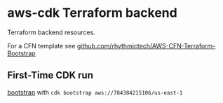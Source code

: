# aws-cdk Terraform backend

Terraform backend resources.

For a CFN template see [github.com/rhythmictech/AWS-CFN-Terraform-Bootstrap](https://github.com/rhythmictech/AWS-CFN-Terraform-Bootstrap)

## First-Time CDK run

[bootstrap](https://docs.aws.amazon.com/cdk/v2/guide/getting_started.html#getting_started_bootstrap) with `cdk bootstrap aws://784384215106/us-east-1`

